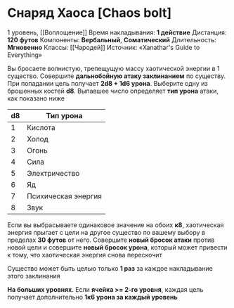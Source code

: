 # Снаряд Хаоса [Chaos bolt]
1 уровень, [[Воплощение]]
Время накладывания: **1 действие**
Дистанция: **120 футов**
Компоненты: **Вербальный**, **Соматический**
Длительность: **Мгновенно**
Классы: [[Чародей]]
Источник: «Xanathar's Guide to Everything»

Вы бросаете волнистую, трепещущую массу хаотической энергии в 1 существо. Совершите **дальнобойную атаку заклинанием** по существу. При попадании цель получает **2d8 + 1d6 урона**. Выберите одну из брошенных костей **d8**. Выпавшее число определяет **тип урона** атаки, как показано ниже

| d8  | Тип урона           |
| --- | ------------------- |
| 1   | Кислота             |
| 2   | Холод               |
| 3   | Огонь               |
| 4   | Сила                |
| 5   | Электричество       |
| 6   | Яд                  |
| 7   | Психическая энергия |
| 8   | Звук                |
Если вы выбрасываете одинаковое значение на обоих **к8**, хаотическая энергия прыгает с цели на другое существо по вашему выбору в пределах **30 футов** от него. Совершите **новый бросок атаки** против новой цели и совершите **новый бросок урона**, который может привести к тому, что хаотическая энергия снова перескочит

Существо может быть целью только **1 раз** за каждое накладывание этого заклинания

**На больших уровнях**. Если **ячейка >= 2-го уровня**, каждая цель получает дополнительно **1к6 урона за каждый уровень**